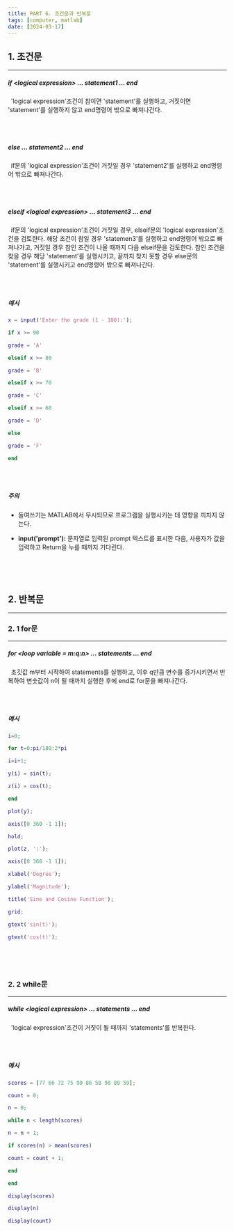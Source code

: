 ```yaml
---
title: PART 6. 조건문과 반복문
tags: [computer, matlab]
date: [2024-03-17]
---
```

## 1. 조건문
<hr>

##### if \<logical expression> ... statement1 ... end

&ensp;'logical expression'조건이 참이면 'statement'를 실행하고, 거짓이면 'statement'를 실행하지 않고 end명령어 밖으로 빠져나간다.

<br>
<br>

##### else ... statement2 ... end

&ensp;if문의 'logical expression'조건이 거짓일 경우 'statement2'를 실행하고 end명령어 밖으로 빠져나간다.

<br>
<br>

##### elseif \<logical expression> ... statement3 ... end

&ensp;if문의 'logical expression'조건이 거짓일 경우, elseif문의 'logical expression'조건을 검토한다. 해당 조건이 참일 경우 'statemen3'를 실행하고 end명령어 밖으로 빠져나가고, 거짓일 경우 참인 조건이 나올 때까지 다음 elseif문을 검토한다. 참인 조건을 찾을 경우 해당 'statement'를 실행시키고, 끝까지 찾지 못할 경우 else문의 'statement'를 실행시키고 end명령어 밖으로 빠져나간다.

<br>
<br>

##### 예시

```matlab
x = input('Enter the grade (1 - 100):');

if x >= 90

grade = 'A'

elseif x >= 80

grade = 'B'

elseif x >= 70

grade = 'C'

elseif x >= 60

grade = 'D'

else

grade = 'F'

end
```

<br>
<br>

##### 주의

- 들여쓰기는 MATLAB에서 무시되므로 프로그램을 실행시키는 데 영향을 끼치지 않는다.
+ **input('prompt'):** 문자열로 입력된 prompt 텍스트를 표시한 다음, 사용자가 값을 입력하고 Return을 누를 때까지 기다린다.

<br>
<br>
<br>

## 2. 반복문
<hr>

### 2. 1 for문
<hr>

##### for \<loop variable = m:q:n> ... statements ... end

&ensp;초깃값 m부터 시작하여 statements를 실행하고, 이후 q만큼 변수를 증가시키면서 반복하여 변숫값이 n이 될 때까지 실행한 후에 end로 for문을 빠져나간다.

<br>
<br>

##### 예시

```matlab
i=0;

for t=0:pi/180:2*pi

i=i+1;

y(i) = sin(t);

z(i) = cos(t);

end

plot(y);

axis([0 360 -1 1]);

hold;

plot(z, ':');

axis([0 360 -1 1]);

xlabel('Degree');

ylabel('Magnitude');

title('Sine and Cosine Function');

grid;

gtext('sin(t)');

gtext('cos(t)');
```

<br>
<br>
<br>

### 2. 2 while문
<hr>

##### while \<logical expression> ... statements ... end

&ensp;'logical expression'조건이 거짓이 될 때까지 'statements'를 반복한다.

<br>
<br>

##### 예시

```matlab
scores = [77 66 72 75 90 86 58 98 89 59];

count = 0;

n = 0;

while n < length(scores)

n = n + 1;

if scores(n) > mean(scores)

count = count + 1;

end

end

display(scores)

display(n)

display(count)
```

<br>
<br>
<br>
